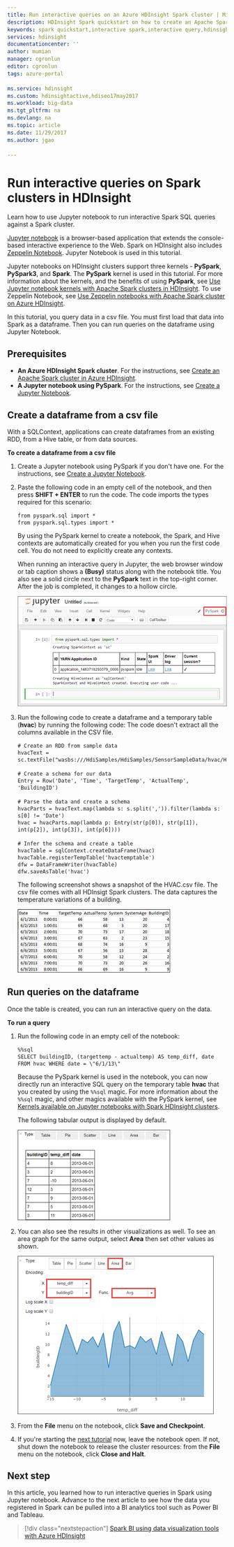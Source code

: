 ```yaml
---
title: Run interactive queries on an Azure HDInsight Spark cluster | Microsoft Docs
description: HDInsight Spark quickstart on how to create an Apache Spark cluster in HDInsight.
keywords: spark quickstart,interactive spark,interactive query,hdinsight spark,azure spark
services: hdinsight
documentationcenter: ''
author: mumian
manager: cgronlun
editor: cgronlun
tags: azure-portal

ms.service: hdinsight
ms.custom: hdinsightactive,hdiseo17may2017
ms.workload: big-data
ms.tgt_pltfrm: na
ms.devlang: na
ms.topic: article
ms.date: 11/29/2017
ms.author: jgao

---
```

# Run interactive queries on Spark clusters in HDInsight

Learn how to use Jupyter notebook to run interactive Spark SQL queries against a Spark cluster. 

[Jupyter notebook](http://jupyter-notebook.readthedocs.io/en/latest/notebook.html) is a browser-based application that extends the console-based interactive experience to the Web. Spark on HDInsight also includes [Zeppelin Notebook](apache-spark-zeppelin-notebook.md). Jupyter Notebook is used in this tutorial.

Jupyter notebooks on HDInsight clusters support three kernels - **PySpark**, **PySpark3**, and **Spark**. The **PySpark** kernel is used in this tutorial. For more information about the kernels, and the benefits of using **PySpark**, see [Use Jupyter notebook kernels with Apache Spark clusters in HDInsight](apache-spark-jupyter-notebook-kernels.md). To use Zeppelin Notebook, see [Use Zeppelin notebooks with Apache Spark cluster on Azure HDInsight](./apache-spark-zeppelin-notebook.md).

In this tutorial, you query data in a csv file. You must first load that data into Spark as a dataframe. Then you can run queries on the dataframe using  Jupyter Notebook. 

## Prerequisites

* **An Azure HDInsight Spark cluster**. For the instructions, see [Create an Apache Spark cluster in Azure HDInsight](apache-spark-jupyter-spark-sql.md).
* **A Jupyter notebook using PySpark**. For the instructions, see [Create a Jupyter Notebook](./apache-spark-jupyter-spark-sql.md#create-a-jupyter-notebook).

## Create a dataframe from a csv file

With a SQLContext, applications can create dataframes from an existing RDD, from a Hive table, or from data sources. 

**To create a dataframe from a csv file**

1. Create a Jupyter notebook using PySpark if you don't have one. For the instructions, see [Create a Jupyter Notebook](./apache-spark-jupyter-spark-sql.md#create-a-jupyter-notebook).

2. Paste the following code in an empty cell of the notebook, and then press **SHIFT + ENTER** to run the code. The code imports the types required for this scenario:

    ```PySpark
    from pyspark.sql import *
    from pyspark.sql.types import *
    ```
    By using the PySpark kernel to create a notebook, the Spark, and Hive contexts are automatically created for you when you run the first code cell. You do not need to explicitly create any contexts.

    When running an interactive query in Jupyter, the web browser window or tab caption shows a **(Busy)** status along with the notebook title. You also see a solid circle next to the **PySpark** text in the top-right corner. After the job is completed, it changes to a hollow circle.

    ![Status of interactive Spark SQL query](./media/apache-spark-load-data-run-query/hdinsight-spark-interactive-spark-query-status.png "Status of interactive Spark SQL query")

3. Run the following code to create a dataframe and a temporary table (**hvac**) by running the following code:  The code doesn't extract all the columns available in the CSV file. 

    ```PySpark
    # Create an RDD from sample data
    hvacText = sc.textFile("wasbs:///HdiSamples/HdiSamples/SensorSampleData/hvac/HVAC.csv")
    
    # Create a schema for our data
    Entry = Row('Date', 'Time', 'TargetTemp', 'ActualTemp', 'BuildingID')
    
    # Parse the data and create a schema
    hvacParts = hvacText.map(lambda s: s.split(',')).filter(lambda s: s[0] != 'Date')
    hvac = hvacParts.map(lambda p: Entry(str(p[0]), str(p[1]), int(p[2]), int(p[3]), int(p[6])))
    
    # Infer the schema and create a table       
    hvacTable = sqlContext.createDataFrame(hvac)
    hvacTable.registerTempTable('hvactemptable')
    dfw = DataFrameWriter(hvacTable)
    dfw.saveAsTable('hvac')
    ```
    The following screenshot shows a snapshot of the HVAC.csv file. The csv file comes with all HDInsigt Spark clusters. The data captures the temperature variations of a building.

    ![Snapshot of data for interactive Spark SQL query](./media/apache-spark-load-data-run-query/hdinsight-spark-sample-data-interactive-spark-sql-query.png "Snapshot of data for interactive Spark SQL query")

## Run queries on the dataframe

Once the table is created, you can run an interactive query on the data.

**To run a query**

1. Run the following code in an empty cell of the notebook:

    ```PySpark
    %%sql
    SELECT buildingID, (targettemp - actualtemp) AS temp_diff, date FROM hvac WHERE date = \"6/1/13\"
    ```

   Because the PySpark kernel is used in the notebook, you can now directly run an interactive SQL query on the temporary table **hvac** that you created by using the `%%sql` magic. For more information about the `%%sql` magic, and other magics available with the PySpark kernel, see [Kernels available on Jupyter notebooks with Spark HDInsight clusters](apache-spark-jupyter-notebook-kernels.md#parameters-supported-with-the-sql-magic).

   The following tabular output is displayed by default.

     ![Table output of interactive Spark query result](./media/apache-spark-load-data-run-query/hdinsight-interactive-spark-query-result.png "Table output of interactive Spark query result")

3. You can also see the results in other visualizations as well. To see an area graph for the same output, select **Area** then set other values as shown.

    ![Area graph of interactive Spark query result](./media/apache-spark-load-data-run-query/hdinsight-interactive-spark-query-result-area-chart.png "Area graph of interactive Spark query result")

10. From the **File** menu on the notebook, click **Save and Checkpoint**. 

11. If you're starting the [next tutorial](apache-spark-use-bi-tools.md) now, leave the notebook open. If not, shut down the notebook to release the cluster resources: from the **File** menu on the notebook, click **Close and Halt**.

## Next step

In this article, you learned how to run interactive queries in Spark using Jupyter notebook. Advance to the next article to see how the data you registered in Spark can be pulled into a BI analytics tool such as Power BI and Tableau. 

> [!div class="nextstepaction"]
>[Spark BI using data visualization tools with Azure HDInsight](apache-spark-use-bi-tools.md)




